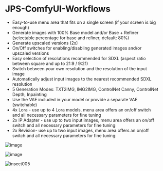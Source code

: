 # JPS-ComfyUI-Workflows

* Easy-to-use menu area that fits on a single screen (if your screen is big enough)
* Generate images with 100% Base model and/or Base + Refiner (selectable percentage for base and refiner, default: 80%)
* Generate upscaled versions (2x)
* On/Off switches for enabling/disabling generated images and/or upscaled versions
* Easy selection of resolutions recommended for SDXL (aspect ratio between square and up to 21:9 / 9:21)
* Switch between your own resolution and the resolution of the input image
* Automatically adjust input images to the nearest recommended SDXL resolution
* 5 Generation Modes: TXT2IMG, IMG2IMG, ControlNet Canny, ControlNet Depth, Inpainting
* Use the VAE included in your model or provide a separate VAE (switchable)
* 4x Lora - use up to 4 Lora models,  menu area offers an on/off switch and all necessary parameters for fine tuning
* 2x IP Adapter - use up to two input images, menu area offers an on/off switch and all necessary parameters for fine tuning
* 2x Revision- use up to two input images, menu area offers an on/off switch and all necessary parameters for fine tuning

![image](https://github.com/JPS-GER/JPS-ComfyUI-Workflows/assets/142158778/2fef3cea-7ae4-403a-9705-f6ddbdf504c5)

![image](https://github.com/JPS-GER/JPS-ComfyUI-Workflows/assets/142158778/561e930c-152a-41af-9610-8d7f187169fa)

![insect005](https://github.com/JPS-GER/JPS-ComfyUI-Workflows/assets/142158778/8c7396f7-93cc-46a5-9c19-e9e010fb000a)





